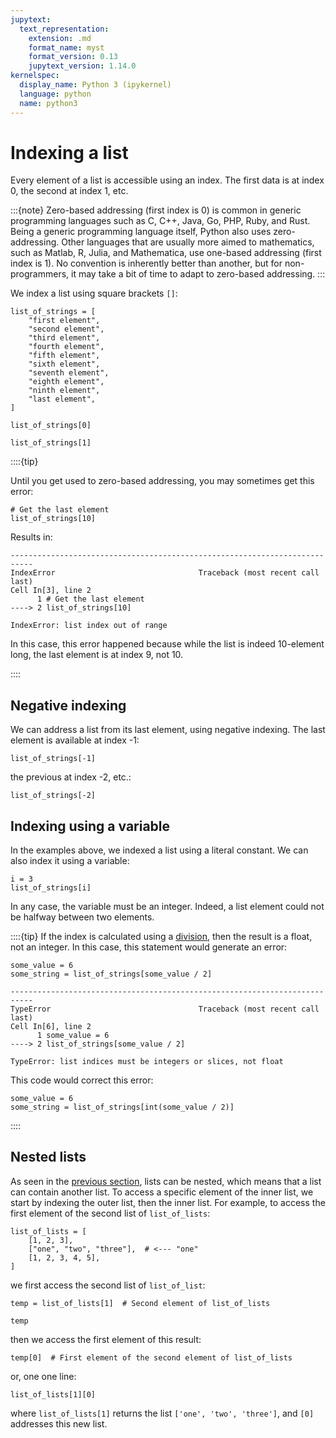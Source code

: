 ```yaml
---
jupytext:
  text_representation:
    extension: .md
    format_name: myst
    format_version: 0.13
    jupytext_version: 1.14.0
kernelspec:
  display_name: Python 3 (ipykernel)
  language: python
  name: python3
---
```



# Indexing a list

Every element of a list is accessible using an index. The first data is at index 0, the second at index 1, etc.

:::{note}
Zero-based addressing (first index is 0) is common in generic programming languages such as C, C++, Java, Go, PHP, Ruby, and Rust. Being a generic programming language itself, Python also uses zero-addressing. Other languages that are usually more aimed to mathematics, such as Matlab, R, Julia, and Mathematica, use one-based addressing (first index is 1). No convention is inherently better than another, but for non-programmers, it may take a bit of time to adapt to zero-based addressing.
:::

We index a list using square brackets `[]`:

```{code-cell} ipython3
list_of_strings = [
    "first element",
    "second element",
    "third element",
    "fourth element",
    "fifth element",
    "sixth element",
    "seventh element",
    "eighth element",
    "ninth element",
    "last element",
]

list_of_strings[0]
```

```{code-cell} ipython3
list_of_strings[1]
```

::::{tip}

Until you get used to zero-based addressing, you may sometimes get this error:

```
# Get the last element
list_of_strings[10]
```

Results in:

```
---------------------------------------------------------------------------
IndexError                                Traceback (most recent call last)
Cell In[3], line 2
      1 # Get the last element
----> 2 list_of_strings[10]

IndexError: list index out of range
```

In this case, this error happened because while the list is indeed 10-element long, the last element is at index 9, not 10.

::::

## Negative indexing

We can address a list from its last element, using negative indexing. The last element is available at index -1:

```{code-cell} ipython3
list_of_strings[-1]
```

the previous at index -2, etc.:

```{code-cell} ipython3
list_of_strings[-2]
```

## Indexing using a variable

In the examples above, we indexed a list using a literal constant. We can also index it using a variable:
```{code-cell} ipython3
i = 3
list_of_strings[i]
```

In any case, the variable must be an integer. Indeed, a list element could not be halfway between two elements.

::::{tip}
If the index is calculated using a [division](python_arithmetics.md), then the result is a float, not an integer. In this case, this statement would generate an error:

```
some_value = 6
some_string = list_of_strings[some_value / 2]
```

```
---------------------------------------------------------------------------
TypeError                                 Traceback (most recent call last)
Cell In[6], line 2
      1 some_value = 6
----> 2 list_of_strings[some_value / 2]

TypeError: list indices must be integers or slices, not float
```

This code would correct this error:

```
some_value = 6
some_string = list_of_strings[int(some_value / 2)]
```

::::

## Nested lists

As seen in the [previous section](python_lists_creating.md), lists can be nested, which means that a list can contain another list. To access a specific element of the inner list, we start by indexing the outer list, then the inner list. For example, to access the first element of the second list of `list_of_lists`:

```{code-cell} ipython3
list_of_lists = [
    [1, 2, 3],
    ["one", "two", "three"],  # <--- "one"
    [1, 2, 3, 4, 5],
]
```

we first access the second list of `list_of_list`:

```{code-cell} ipython3
temp = list_of_lists[1]  # Second element of list_of_lists

temp
```

then we access the first element of this result:

```{code-cell} ipython3
temp[0]  # First element of the second element of list_of_lists
```

or, one one line:

```{code-cell} ipython3
list_of_lists[1][0]
```

where `list_of_lists[1]` returns the list `['one', 'two', 'three']`, and `[0]` addresses this new list.
